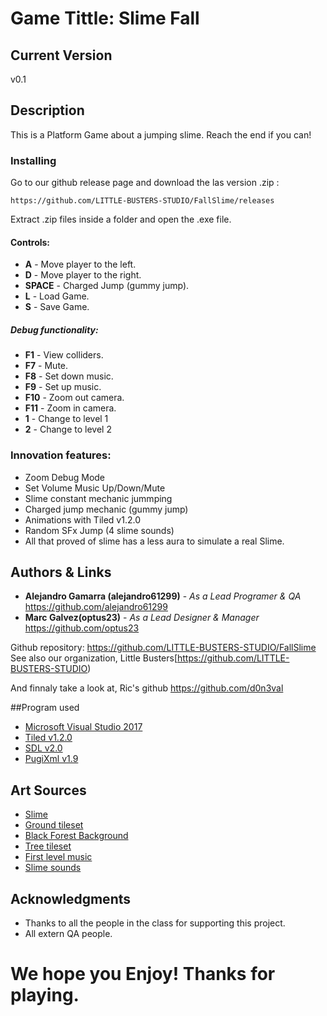 # Game Tittle: Slime Fall

## Current Version
v0.1

## Description
This is a Platform Game about a jumping slime. Reach the end if you can!

### Installing
Go to our github release page and download the las version .zip : 

```
https://github.com/LITTLE-BUSTERS-STUDIO/FallSlime/releases
```
Extract .zip files inside a folder and open the .exe file.

#### Controls:
* **A** - Move player to the left.
* **D** - Move player to the right.
* **SPACE** - Charged Jump (gummy jump).
* **L** - Load Game.
* **S** - Save Game.

##### Debug functionality:
* **F1** - View colliders.
* **F7** - Mute.
* **F8** - Set down music.
* **F9** - Set up music.
* **F10** - Zoom out camera.
* **F11** - Zoom in camera.
* **1** - Change to level 1
* **2** - Change to level 2

### Innovation features:
* Zoom Debug Mode
* Set Volume Music Up/Down/Mute
* Slime constant mechanic jummping
* Charged jump mechanic (gummy jump)
* Animations with Tiled v1.2.0
* Random SFx Jump (4 slime sounds)
* All that proved of slime has a less aura to simulate a real Slime.


## Authors & Links
* **Alejandro Gamarra (alejandro61299)** - *As a Lead Programer & QA* https://github.com/alejandro61299
* **Marc Galvez(optus23)** - *As a Lead Designer & Manager*  https://github.com/optus23

Github repository: https://github.com/LITTLE-BUSTERS-STUDIO/FallSlime
See also our organization, Little Busters[https://github.com/LITTLE-BUSTERS-STUDIO) 

And finnaly take a look at, Ric's github  https://github.com/d0n3val

##Program used
* [Microsoft Visual Studio 2017](https://visualstudio.microsoft.com/es/vs/)
* [Tiled v1.2.0](https://www.mapeditor.org/)
* [SDL v2.0](https://www.libsdl.org/license.php)
* [PugiXml v1.9 ](https://pugixml.org/license.html)

## Art Sources
* [Slime](https://www.reddit.com/r/PixelArt/comments/3crdjh/oc_animation_practice_bouncy_slime/)
* [Ground tileset](https://aamatniekss.itch.io/free-pixelart-platformer-tileset)
* [Black Forest Background](https://edermunizz.itch.io/free-pixel-art-forest)
* [Tree tileset](https://genchevblog.wordpress.com/)
* [First level music](https://www.youtube.com/watch?v=u94lVZa9xXU)
* [Slime sounds](http://soundbible.com/tags-mine.html)

## Acknowledgments
* Thanks to all the people in the class for supporting this project.
* All extern QA people.


# We hope you Enjoy! Thanks for playing.
